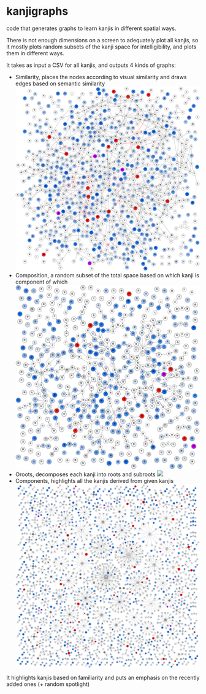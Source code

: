 # kanjigraphs

code that generates graphs to learn kanjis in different spatial ways. 

There is not enough dimensions on a screen to adequately plot all kanjis, so it mostly plots random subsets of the kanji space for intelligibility, and plots them in different ways.

It takes as input a CSV for all kanjis, and outputs 4 kinds of graphs:

- Similarity, places the nodes according to visual similarity and draws edges based on semantic similarity
![](https://raw.githubusercontent.com/yo252yo/kanjigraphs/db9e411828b567b6adb9430d0d362da07e08edb9/examples/similarity.svg)
- Composition, a random subset of the total space based on which kanji is component of which
![](https://raw.githubusercontent.com/yo252yo/kanjigraphs/db9e411828b567b6adb9430d0d362da07e08edb9/examples/composition.svg)
- Oroots, decomposes each kanji into roots and subroots
![](https://raw.githubusercontent.com/yo252yo/kanjigraphs/db9e411828b567b6adb9430d0d362da07e08edb9/examples/oroots.svg)
- Components, highlights all the kanjis derived from given kanjis
![](https://raw.githubusercontent.com/yo252yo/kanjigraphs/db9e411828b567b6adb9430d0d362da07e08edb9/examples/components.svg)

It highlights kanjis based on familiarity and puts an emphasis on the recently added ones (+ random spotlight)

